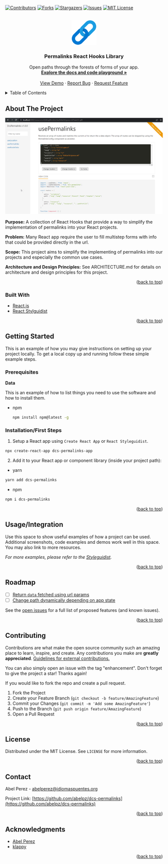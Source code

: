 <div id="top"></div>
<!--
*** Thanks for checking out the Best-README-Template. If you have a suggestion
*** that would make this better, please fork the repo and create a pull request
*** or simply open an issue with the tag "enhancement".
*** Don't forget to give the project a star!
*** Thanks again! Now go create something AMAZING! :D
-->


<!-- PROJECT SHIELDS -->
<!--
*** I'm using markdown "reference style" links for readability.
*** Reference links are enclosed in brackets [ ] instead of parentheses ( ).
*** See the bottom of this document for the declaration of the reference variables
*** for contributors-url, forks-url, etc. This is an optional, concise syntax you may use.
*** https://www.markdownguide.org/basic-syntax/#reference-style-links
-->
[![Contributors][contributors-shield]][contributors-url]
[![Forks][forks-shield]][forks-url]
[![Stargazers][stars-shield]][stars-url]
[![Issues][issues-shield]][issues-url]
[![MIT License][license-shield]][license-url]


<!-- PROJECT LOGO -->
<br />
<div align="center">
  <a href="https://github.com/abelpz/dcs-permalinks">
    <img src="public/logo500.png" alt="Logo" width="80" height="80">
  </a>

<h3 align="center">Permalinks React Hooks Library</h3>
  <p align="center">
    Open paths through the forests of forms of your app.
    <br />
    <a href="https://dcs-permalinks.netlify.app"><strong>Explore the docs and code playground »</strong></a>
    <br />
    <br />
    <a href="https://dcs-permalinks.netlify.app">View Demo</a>
    ·
    <a href="https://github.com/abelpz/dcs-permalinks/issues">Report Bug</a>
    ·
    <a href="https://github.com/abelpz/dcs-permalinks/issues">Request Feature</a>
  </p>
</div>


<!-- TABLE OF CONTENTS -->
<details>
  <summary>Table of Contents</summary>
  <ol>
    <li>
      <a href="#about-the-project">About The Project</a>
      <ul>
        <li><a href="#built-with">Built With</a></li>
      </ul>
    </li>
    <li>
      <a href="#getting-started">Getting Started</a>
      <ul>
        <li><a href="#prerequisites">Prerequisites</a></li>
        <li><a href="#installation">Installation</a></li>
      </ul>
    </li>
    <li><a href="#usage">Usage</a></li>
    <li><a href="#roadmap">Roadmap</a></li>
    <li><a href="#contributing">Contributing</a></li>
    <li><a href="#license">License</a></li>
    <li><a href="#contact">Contact</a></li>
    <li><a href="#acknowledgments">Acknowledgments</a></li>
  </ol>
</details>



<!-- ABOUT THE PROJECT -->
## About The Project

[![Product Name Screen Shot][product-screenshot]](https://dcs-permalinks.netlify.app/)

**Purpose:**
A collection of React Hooks that provide a way to simplify the implementation of permalinks into your React projects.

**Problem:**
Many React app require the user to fill multistep forms with info that could be provided directly in the url.

**Scope:**
This project aims to simplify the implementing of permalinks into our projects and especially the common use cases. 

**Architecture and Design Principles:**
See ARCHITECTURE.md for details on architecture and design principles for this project.

<p align="right">(<a href="#top">back to top</a>)</p>



### Built With

* [React.js](https://reactjs.org/)
* [React Stylguidist](https://react-styleguidist.js.org)

<p align="right">(<a href="#top">back to top</a>)</p>


<!-- GETTING STARTED -->
## Getting Started

This is an example of how you may give instructions on setting up your project locally.
To get a local copy up and running follow these simple example steps.


### Prerequisites

**Data**

This is an example of how to list things you need to use the software and how to install them.
* npm
  ```sh
  npm install npm@latest -g
  ```

### Installation/First Steps

1. Setup a React app using `Create React App` or `React Styleguidist`.
  ```sh
  npx create-react-app dcs-permalinks-app
  ```
2. Add it to your React app or component library (inside your project path):
  * yarn
  ```sh
  yarn add dcs-permalinks
  ```
  * npm
  ```sh
  npm i dcs-permalinks
  ```

<p align="right">(<a href="#top">back to top</a>)</p>


<!-- USAGE EXAMPLES -->
## Usage/Integration

Use this space to show useful examples of how a project can be used. Additional screenshots, code examples and demos work well in this space. You may also link to more resources.

_For more examples, please refer to the [Styleguidist](https://dcs-permalinks.netlify.app/#usepermalinks)._

<p align="right">(<a href="#top">back to top</a>)</p>


<!-- ROADMAP -->
## Roadmap

- [ ] [Return `data` fetched using url params](https://github.com/abelpz/dcs-permalinks/issues/16)
- [ ] [Change path dynamically depending on app state](https://github.com/abelpz/dcs-permalinks/issues/4)

See the [open issues](https://github.com/abelpz/dcs-permalinks/issues) for a full list of proposed features (and known issues).

<p align="right">(<a href="#top">back to top</a>)</p>


<!-- CONTRIBUTING -->
## Contributing

Contributions are what make the open source community such an amazing place to learn, inspire, and create. Any contributions you make are **greatly appreciated**.  [Guidelines for external contributions.](https://forum.door43.org)

You can also simply open an issue with the tag "enhancement".
Don't forget to give the project a star! Thanks again!

If you would like to fork the repo and create a pull request. 

1. Fork the Project
2. Create your Feature Branch (`git checkout -b feature/AmazingFeature`)
3. Commit your Changes (`git commit -m 'Add some AmazingFeature'`)
4. Push to the Branch (`git push origin feature/AmazingFeature`)
5. Open a Pull Request

<p align="right">(<a href="#top">back to top</a>)</p>


<!-- LICENSE -->
## License

Distributed under the MIT License. See `LICENSE` for more information.

<p align="right">(<a href="#top">back to top</a>)</p>


<!-- CONTACT -->
## Contact

Abel Perez - abelperez@idiomaspuentes.org

Project Link: [https://github.com/abelpz/dcs-permalinks](https://github.com/abelpz/dcs-permalinks)

<p align="right">(<a href="#top">back to top</a>)</p>



<!-- ACKNOWLEDGMENTS -->
## Acknowledgments

* [Abel Perez](https://github.com/abelpz)
* [klappy](https://github.com/klappy)

<p align="right">(<a href="#top">back to top</a>)</p>



<!-- MARKDOWN LINKS & IMAGES -->
<!-- https://www.markdownguide.org/basic-syntax/#reference-style-links -->
[contributors-shield]: https://img.shields.io/github/contributors/abelpz/dcs-permalinks.svg?style=flat
[contributors-url]: https://github.com/abelpz/dcs-permalinks/graphs/contributors
[forks-shield]: https://img.shields.io/github/forks/abelpz/dcs-permalinks.svg?style=flat
[forks-url]: https://github.com/abelpz/dcs-permalinks/network/members
[stars-shield]: https://img.shields.io/github/stars/abelpz/dcs-permalinks.svg?style=flat
[stars-url]: https://github.com/abelpz/dcs-permalinks/stargazers
[issues-shield]: https://img.shields.io/github/issues/abelpz/dcs-permalinks.svg?style=flat
[issues-url]: https://github.com/abelpz/dcs-permalinks/issues
[license-shield]: https://img.shields.io/github/license/abelpz/dcs-permalinks.svg?style=flat
[license-url]: https://github.com/abelpz/dcs-permalinks/blob/master/LICENSE
[product-screenshot]: https://github.com/abelpz/dcs-permalinks/raw/master/public/screen-shot.png
